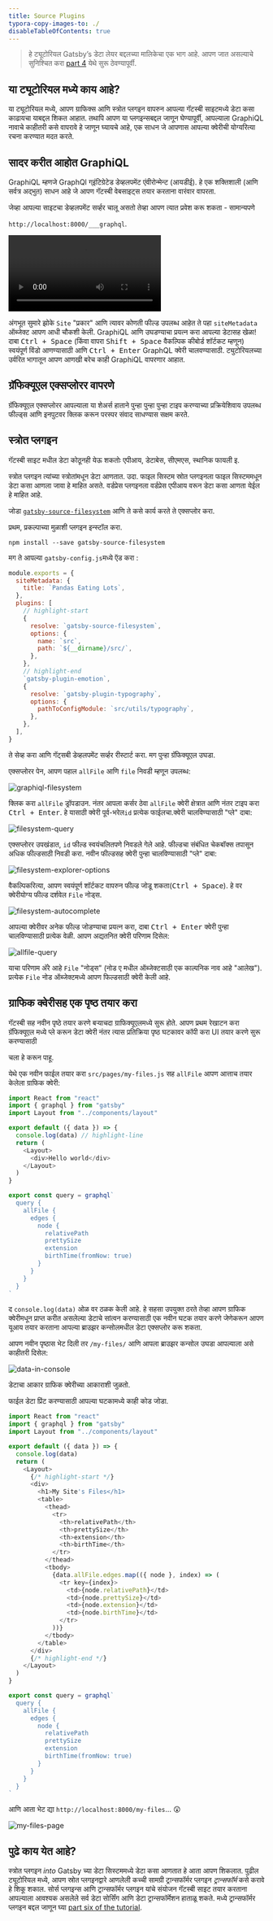 ```yaml
---
title: Source Plugins
typora-copy-images-to: ./
disableTableOfContents: true
---
```


> हे ट्यूटोरियल Gatsby’s डेटा लेयर बद्दलच्या मालिकेचा एक भाग आहे. आपण जात असल्याचे सुनिश्चित करा [part 4](/tutorial/part-four/) येथे सुरू ठेवण्यापूर्वी.

## या ट्यूटोरियल मध्ये काय आहे?

या ट्यूटोरियल मध्ये, आपण ग्राफिक्स आणि स्त्रोत प्लगइन वापरुन आपल्या गॅटस्बी साइटमध्ये डेटा कसा काढायचा याबद्दल शिकत आहात. तथापि आपण या प्लगइन्सबद्दल जाणून घेण्यापूर्वी, आपल्याला GraphiQL नावाचे काहीतरी कसे वापरावे हे जाणून घ्यायचे आहे, एक साधन जे आपणास आपल्या क्वेरीची योग्यरित्या रचना करण्यात मदत करते.

## सादर करीत आहोत GraphiQL

GraphiQL म्हणजे GraphQl ग्इंटिग्रेटेड डेव्हलपमेंट एंवीरोन्मेन्ट (आयडीई). हे एक शक्तिशाली (आणि सर्वत्र अद्भुत) साधन आहे जे आपण गॅटस्बी वेबसाइट्स तयार करताना वारंवार वापरता.

जेव्हा आपल्या साइटचा डेव्हलपमेंट सर्व्हर चालू असतो तेव्हा आपण त्यात प्रवेश करू शकता - सामान्यपणे

`http://localhost:8000/___graphql`.

<video controls="controls" autoplay="true" loop="true">
  <source type="video/mp4" src="/graphiql-explore.mp4" />
  <p>आपला ब्राउझर व्हिडिओ घटकास समर्थन देत नाही.</p>
</video>

अंगभूत सुमारे झोके `Site` "प्रकार" आणि त्यावर कोणती फील्ड उपलब्ध आहेत ते पहा `siteMetadata` ऑब्जेक्ट आपण आधी चौकशी केली. GraphiQL आणि उघडण्याचा प्रयत्न करा आपल्या डेटासह खेळा! दाबा <kbd>Ctrl + Space</kbd> (किंवा वापरा <kbd>Shift + Space</kbd> वैकल्पिक कीबोर्ड शॉर्टकट म्हणून) स्वयंपूर्ण विंडो आणण्यासाठी आणि <kbd>Ctrl + Enter</kbd> GraphQL क्वेरी चालवण्यासाठी. ट्युटोरियलच्या उर्वरित भागातून आपण आणखी बरेच काही GraphiQL वापरणार आहात.

## ग्रॅफिक्यूएल एक्सप्लोरर वापरणे

ग्रॅफिक्यूएल एक्सप्लोरर आपल्याला या शेअर्स हाताने पुन्हा पुन्हा पुन्हा टाइप करण्याच्या प्रक्रियेशिवाय उपलब्ध फील्ड्स आणि इनपुटवर क्लिक करून परस्पर संवाद साधण्यास सक्षम करते.

<EggheadEmbed
  lessonLink="https://egghead.io/lessons/gatsby-build-a-graphql-query-using-gatsby-s-graphiql-explorer"
  lessonTitle="Build a GraphQL Query using Gatsby’s GraphiQL Explorer"
/>

## स्त्रोत प्लगइन

गॅटस्बी साइट मधील डेटा कोठूनही येऊ शकतोः एपीआय, डेटाबेस, सीएमएस, स्थानिक फायली इ.

स्त्रोत प्लगइन त्यांच्या स्त्रोतांमधून डेटा आणतात. उदा. फाइल सिस्टम स्रोत प्लगइनला फाइल सिस्टममधून डेटा कसा आणला जावा हे माहित असते. वर्डप्रेस प्लगइनला वर्डप्रेस एपीआय वरून डेटा कसा आणता येईल हे माहित आहे.

जोडा [`gatsby-source-filesystem`](/packages/gatsby-source-filesystem/) आणि ते कसे कार्य करते ते एक्सप्लोर करा.

प्रथम, प्रकल्पाच्या मुळाशी प्लगइन इन्स्टॉल करा.

```shell
npm install --save gatsby-source-filesystem
```

मग ते आपल्या `gatsby-config.js`मध्ये ऍड करा :

```javascript:title=gatsby-config.js
module.exports = {
  siteMetadata: {
    title: `Pandas Eating Lots`,
  },
  plugins: [
    // highlight-start
    {
      resolve: `gatsby-source-filesystem`,
      options: {
        name: `src`,
        path: `${__dirname}/src/`,
      },
    },
    // highlight-end
    `gatsby-plugin-emotion`,
    {
      resolve: `gatsby-plugin-typography`,
      options: {
        pathToConfigModule: `src/utils/typography`,
      },
    },
  ],
}
```

ते सेव्ह करा आणि गॅट्सबी डेव्हलपमेंट सर्व्हर रीस्टार्ट करा. मग पुन्हा ग्रॅफिक्यूएल उघडा.

एक्सप्लोरर पेन, आपण पहाल `allFile` आणि `file` निवडी म्हणून उपलब्ध:

![graphiql-filesystem](graphiql-filesystem.png)

क्लिक करा `allFile` ड्रॉपडाउन. नंतर आपला कर्सर ठेवा `allFile` क्वेरी क्षेत्रात आणि नंतर टाइप करा <kbd>Ctrl + Enter</kbd>. हे यासाठी क्वेरी पूर्व-भरेल`id` प्रत्येक फाईलचा.क्वेरी चालविण्यासाठी "प्ले" दाबा:

![filesystem-query](filesystem-query.png)

एक्सप्लोरर उपखंडात, `id` फील्ड स्वयंचलितपणे निवडले गेले आहे. फील्डचा संबंधित चेकबॉक्स तपासून अधिक फील्डसाठी निवडी करा. नवीन फील्डसह क्वेरी पुन्हा चालविण्यासाठी "प्ले" दाबा:

![filesystem-explorer-options](filesystem-explorer-options.png)

वैकल्पिकरित्या, आपण स्वयंपूर्ण शॉर्टकट वापरुन फील्ड जोडू शकता(<kbd>Ctrl + Space</kbd>). हे वर क्वेरीयोग्य फील्ड दर्शवेल `File` नोड्स.

![filesystem-autocomplete](filesystem-autocomplete.png)

आपल्या क्वेरीवर अनेक फील्ड जोडण्याचा प्रयत्न करा, दाबा <kbd>Ctrl + Enter</kbd>
क्वेरी पुन्हा चालविण्यासाठी प्रत्येक वेळी. आपण अद्यतनित क्वेरी परिणाम दिसेल:

![allfile-query](allfile-query.png)

याचा परिणाम अ‍ॅरे आहे `File` "नोड्स" (नोड ए मधील ऑब्जेक्टसाठी एक काल्पनिक नाव आहे
"आलेख"). प्रत्येक `File` नोड ऑब्जेक्टमध्ये आपण फिल्डसाठी क्वेरी केली आहे.

## ग्राफिक क्वेरीसह एक पृष्ठ तयार करा

गॅटस्बी सह नवीन पृष्ठे तयार करणे बर्‍याचदा ग्राफिक्यूएलमध्ये सुरू होते. आपण प्रथम रेखाटन करा
ग्रॅफिक्यूएल मध्ये प्ले करून डेटा क्वेरी नंतर त्यास प्रतिक्रिया पृष्ठ घटकावर कॉपी करा
UI तयार करणे सुरू करण्यासाठी

चला हे करून पाहू.

येथे एक नवीन फाईल तयार करा `src/pages/my-files.js` सह `allFile` आपण आत्ताच तयार केलेला ग्राफिक क्वेरी:


```jsx:title=src/pages/my-files.js
import React from "react"
import { graphql } from "gatsby"
import Layout from "../components/layout"

export default ({ data }) => {
  console.log(data) // highlight-line
  return (
    <Layout>
      <div>Hello world</div>
    </Layout>
  )
}

export const query = graphql`
  query {
    allFile {
      edges {
        node {
          relativePath
          prettySize
          extension
          birthTime(fromNow: true)
        }
      }
    }
  }
`
```

द `console.log(data)` ओळ वर ठळक केली आहे. हे सहसा उपयुक्त ठरते तेव्हा
आपण ग्राफिक क्वेरीमधून प्राप्त करीत असलेल्या डेटाचे सांत्वन करण्यासाठी एक नवीन घटक तयार करणे
जेणेकरून आपण यूआय तयार करताना आपल्या ब्राउझर कन्सोलमधील डेटा एक्सप्लोर करू शकता.

आपण नवीन पृष्ठास भेट दिली तर `/my-files/` आणि आपला ब्राउझर कन्सोल उघडा आपल्याला असे काहीतरी दिसेल:

![data-in-console](data-in-console.png)

डेटाचा आकार ग्राफिक क्वेरीच्या आकाराशी जुळतो.

फाईल डेटा प्रिंट करण्यासाठी आपल्या घटकामध्ये काही कोड जोडा.

```jsx:title=src/pages/my-files.js
import React from "react"
import { graphql } from "gatsby"
import Layout from "../components/layout"

export default ({ data }) => {
  console.log(data)
  return (
    <Layout>
      {/* highlight-start */}
      <div>
        <h1>My Site's Files</h1>
        <table>
          <thead>
            <tr>
              <th>relativePath</th>
              <th>prettySize</th>
              <th>extension</th>
              <th>birthTime</th>
            </tr>
          </thead>
          <tbody>
            {data.allFile.edges.map(({ node }, index) => (
              <tr key={index}>
                <td>{node.relativePath}</td>
                <td>{node.prettySize}</td>
                <td>{node.extension}</td>
                <td>{node.birthTime}</td>
              </tr>
            ))}
          </tbody>
        </table>
      </div>
      {/* highlight-end */}
    </Layout>
  )
}

export const query = graphql`
  query {
    allFile {
      edges {
        node {
          relativePath
          prettySize
          extension
          birthTime(fromNow: true)
        }
      }
    }
  }
`
```

आणि आता भेट द्या `http://localhost:8000/my-files`… 😲

![my-files-page](my-files-page.png)

## पुढे काय येत आहे?

स्त्रोत प्लगइन _into_ Gatsby च्या डेटा सिस्टममध्ये डेटा कसा आणतात हे आता आपण शिकलात. पुढील ट्यूटोरियल मध्ये, आपण स्रोत प्लगइनद्वारे आणलेली कच्ची सामग्री ट्रान्सफॉर्मर प्लगइन _ट्रान्सफॉर्म_ कसे करावे हे शिकू शकाल. सोर्स प्लगइन्स आणि ट्रान्सफॉर्मर प्लगइन यांचे संयोजन गॅटस्बी साइट तयार करताना आपल्याला आवश्यक असलेले सर्व डेटा सोर्सिंग आणि डेटा ट्रान्सफॉर्मेशन हाताळू शकते. मध्ये ट्रान्सफॉर्मर प्लगइन बद्दल जाणून घ्या [part six of the tutorial](/tutorial/part-six/).
